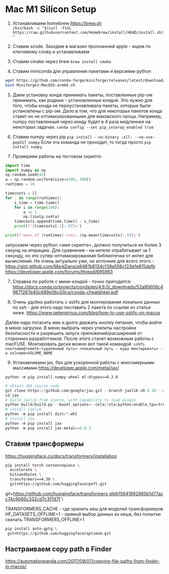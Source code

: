 # Mac M1 Silicon Setup

1) Устанавливаем homebrew https://brew.sh  
`/bin/bash -c "$(curl -fsSL https://raw.githubusercontent.com/Homebrew/install/HEAD/install.sh)"`

2) Ставим xcode.
Заходим в магазин проложений apple - ищем по ключевому слову и устанавливаем

3) Ставим cmake через brew
`brew install cmake`

4) Ставим miniconda для управления пакетами и версиями python
```sh
wget https://github.com/conda-forge/miniforge/releases/latest/download/Miniforge3-MacOSX-arm64.sh
bash Miniforge3-MacOSX-arm64.sh
```

5) Даем установку конде принимать пакеты, поставленные pip-ом принимать, как родные - установленные кондой.
Это нужно для того, чтобы конда не переустанавливала пакеты, которые были установлены с pip-ом.
Дело в том, что для некоторых пакетов конда ставит их не оптимизированными для маковского проца.
Например, numpy поставленный через конду будет в 4 раза медленнее на некоторых задачах.
`conda config --set pip_interop_enabled true`

5) Ставим numpy через pip 
`pip install --no-binary :all: --no-use-pep517 numpy`
Если эта команда не проходит, то тогда просто
`pip install numpy`

6) Проверяем работы на тестовом скрипте:
```python
import time
import numpy as np
np.random.seed(42)
a = np.random.uniform(size=(300, 300))
runtimes = 10

timecosts = []
for _ in range(runtimes):
    s_time = time.time()
    for i in range(100):
        a += 1
        np.linalg.svd(a)
    timecosts.append(time.time() - s_time)
    print(f'{timecosts[-1]:.5f}s')

print(f'mean of {runtimes} runs: {np.mean(timecosts):.5f}s')
```

запускаем через python <имя скрипта>, должно получиться не более 3 секунд на итерацию.
Для сравнения - на интеле отрабатывает за 1 секунду, но это супер-оптимизированная библиотечка от интел для вычислений.
Не очень актуально уже, но источник для всего этого - https://gist.github.com/MarkDana/a9481b8134cf38a556cf23e1e815dafb
https://developer.apple.com/forums/thread/695963


7) Справка по работе с мини-кондой - точно пригодится:
https://docs.conda.io/projects/conda/en/4.6.0/_downloads/52a95608c49671267e40c689e0bc00ca/conda-cheatsheet.pdf

8) Очень удобно работать с sshfs для монтирования локально данных по ssh - для этого надо поставить 2 пакета по ссылке из статьи ниже.
https://www.petergirnus.com/blog/how-to-use-sshfs-on-macos

Далее надо погасить мак и долго держать кнопку питания, чтобы войти в меню загрузки. 
В меню выбрать через утилиты настройки безопасности и разрешить запуск приложений/расширений от сторонних разработчиков. 
После этого станет возможным работы с macFUSE.
Монтировать диски можно вот такой командой:
`sshfs username@remote:<удаленный путь> <локальный путь - куда монтировать> -o volname=VOLUME_NAME`

9) Устанавливаем jax, flax для ускоренной работы с многомерными массивами
https://developer.apple.com/metal/jax/

`python -m pip install numpy wheel ml-dtypes==0.2.0`

```python
# obtain JAX source code
git clone https://github.com/google/jax.git --branch jaxlib-v0.4.10 --single-branch
cd jax
# build jaxlib from source, with capability to load plugin
python build/build.py --bazel_options=--@xla//xla/python:enable_tpu=true
# install jaxlib
python -m pip install dist/*.whl
# install jax
python -m pip install jax
python -m pip install jax-metal==0.0.3
```

## Ставим трансформеры

https://huggingface.co/docs/transformers/installation

```sh
pip install torch sentencepiece \
  accelerate \
  bitsandbytes \
  transformers==4.30 \
  git+https://github.com/huggingface/peft.git
```
git+https://github.com/huggingface/transformers.git@15641892985b1d77acc74c9065c332cd7c3f7d7f \

TRANSFORMERS_CACHE - где хранить кеш для моделей трансформеров
HF_DATASETS_OFFLINE=1 - прямой выбор данных из кеша, без попытки скачать
TRANSFORMERS_OFFLINE=1

```sh
pip install auto-gptq \
 git+https://github.com/huggingface/optimum.git
```

## Настраиваем copy path в Finder
https://automationpanda.com/2017/09/07/copying-file-paths-from-finder-in-macos/
